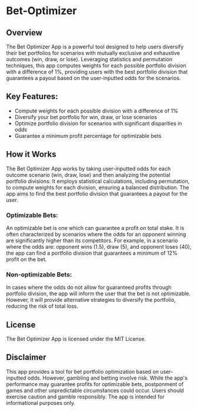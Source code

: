 # Bet-Optimizer

## Overview

The Bet Optimizer App is a powerful tool designed to help users diversify their bet portfolios for scenarios with mutually exclusive and exhaustive outcomes (win, draw, or lose). Leveraging statistics and permutation techniques, this app computes weights for each possible portfolio division with a difference of 1%, providing users with the best portfolio division that guarantees a payout based on the user-inputted odds for the scenarios.

## Key Features:
- Compute weights for each possible division with a difference of 1%
- Diversify your bet portfolio for win, draw, or lose scenarios
- Optimize portfolio division for scenarios with significant disparities in odds
- Guarantee a minimum profit percentage for optimizable bets

## How it Works
The Bet Optimizer App works by taking user-inputted odds for each outcome scenario (win, draw, lose) and then analyzing the potential portfolio divisions. It employs statistical calculations, including permutation, to compute weights for each division, ensuring a balanced distribution. The app aims to find the best portfolio division that guarantees a payout for the user.

### Optimizable Bets:
An optimizable bet is one which can guarantee a profit on total stake. It is often characterized by scenarios where the odds for an opponent winning are significantly higher than its competitors. For example, in a scenario where the odds are: opponent wins (1.5), draw (5), and opponent loses (40), the app can find a portfolio division that guarantees a minimum of 12% profit on the bet.


### Non-optimizable Bets:
In cases where the odds do not allow for guaranteed profits through portfolio division, the app will inform the user that the bet is not optimizable. However, it will provide alternative strategies to diversify the portfolio, reducing the risk of total loss.

## License
The Bet Optimizer App is licensed under the MIT License.

## Disclaimer
This app provides a tool for bet portfolio optimization based on user-inputted odds. However, gambling and betting involve risk. While the app's performance may guarantee profits for optimizable bets, postponment of games and other unpredictable circumstances could occur. Users should exercise caution and gamble responsibly. The app is intended for informational purposes only.